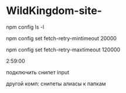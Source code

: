 # WildKingdom-site-

npm config ls -l

npm config set fetch-retry-mintimeout 20000

npm config set fetch-retry-maxtimeout 120000

2:59:00

подключить снипет input

другой комп:
снипеты
алиасы к папкам